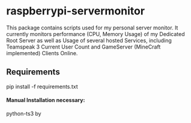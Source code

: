 # raspberrypi-servermonitor
This package contains scripts used for my personal server monitor.
It currently monitors performance (CPU, Memory Usage) of my Dedicated Root Server as well as Usage of several hosted Services, including Teamspeak 3 Current User Count and GameServer (MineCraft implemented) Clients Online.


## Requirements
pip install -f requirements.txt

#### Manual Installation necessary:
python-ts3 by 
